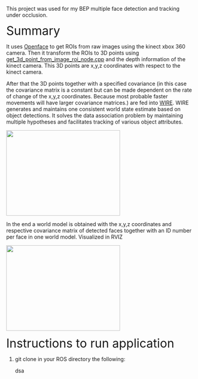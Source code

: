 This project was used for my BEP multiple face detection and tracking under occlusion.

 <font size="6">Summary</font> 
 
It uses  <a href="https://www.w3schools.com/html/">Openface</a> to get ROIs from raw images using the kinect xbox 360 camera. Then it transform the ROIs to 3D points using <a href="https://www.w3schools.com/html/">get_3d_point_from_image_roi_node.cpp</a> and the depth information of the kinect camera. This 3D points are x,y,z coordinates with respect to the kinect camera. 
 
After that the 3D points together with a specified covariance (in this case the covariance matrix is a constant but can be made dependent on the rate of change of the x,y,z coordinates. Because most probable faster movements will have larger covariance matrices.) are fed into <a href="https://www.w3schools.com/html/">WIRE</a>. WIRE generates and maintains one consistent world state estimate based on object detections. It solves the data association problem by maintaining multiple hypotheses and facilitates tracking of various object attributes.  
 
<img src="Detection_and_Tracking_scheme.png" style="width:304px;height:228px;"> 
 
In the end a world model is obtained with the x,y,z coordinates and respective covariance matrix of detected faces together with an ID number per face in one world model. Visualized in RVIZ 
 
<img src="showing_second_face_model.png" style="width:304px;height:228px;"> 

 <font size="6">Instructions to run application</font> 

1. git clone in your ROS directory the following:

   dsa

